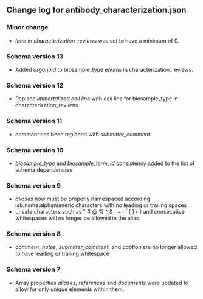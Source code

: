 ## Change log for antibody_characterization.json

### Minor change

* *lane* in *characterization_reviews* was set to have a minimum of 0.

### Schema version 13

* Added *organoid* to biosample_type enums in characterization_reviews.

### Schema version 12

* Replace *immortalized cell line* with *cell line* for biosample_type in characterization_reviews

### Schema version 11

* *comment* has been replaced with *submitter_comment*

### Schema version 10
    
* *biosample_type* and *biosample_term_id* consistency added to the list of schema dependencies

### Schema version 9

* *aliases* now must be properly namespaced according lab.name:alphanumeric characters with no leading or trailing spaces
* unsafe characters such as " # @ % ^ & | ~ ; ` [ ] { } and consecutive whitespaces will no longer be allowed in the alias

### Schema version 8

* *comment*, *notes*, *submitter_comment*, and *caption* are no longer allowed to have leading or trailing whitespace

### Schema version 7

* Array properties *aliases*, *references* and *documents* were updated to allow for only unique elements within them.
